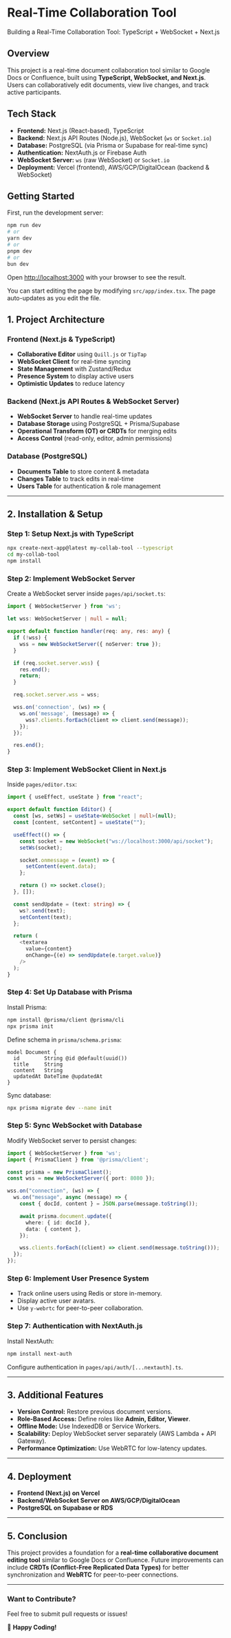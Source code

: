# Real-Time Collaboration Tool 
Building a Real-Time Collaboration Tool: TypeScript + WebSocket + Next.js

## **Overview**
This project is a real-time document collaboration tool similar to Google Docs or Confluence, built using **TypeScript, WebSocket, and Next.js**. Users can collaboratively edit documents, view live changes, and track active participants.

## **Tech Stack**
- **Frontend:** Next.js (React-based), TypeScript
- **Backend:** Next.js API Routes (Node.js), WebSocket (`ws` or `Socket.io`)
- **Database:** PostgreSQL (via Prisma or Supabase for real-time sync)
- **Authentication:** NextAuth.js or Firebase Auth
- **WebSocket Server:** `ws` (raw WebSocket) or `Socket.io`
- **Deployment:** Vercel (frontend), AWS/GCP/DigitalOcean (backend & WebSocket)

## Getting Started
First, run the development server:

```bash
npm run dev
# or
yarn dev
# or
pnpm dev
# or
bun dev
```
Open [http://localhost:3000](http://localhost:3000) with your browser to see the result.

You can start editing the page by modifying `src/app/index.tsx`. The page auto-updates as you edit the file.


## **1. Project Architecture**

### **Frontend (Next.js & TypeScript)**
- **Collaborative Editor** using `Quill.js` or `TipTap`
- **WebSocket Client** for real-time syncing
- **State Management** with Zustand/Redux
- **Presence System** to display active users
- **Optimistic Updates** to reduce latency

### **Backend (Next.js API Routes & WebSocket Server)**
- **WebSocket Server** to handle real-time updates
- **Database Storage** using PostgreSQL + Prisma/Supabase
- **Operational Transform (OT) or CRDTs** for merging edits
- **Access Control** (read-only, editor, admin permissions)

### **Database (PostgreSQL)**
- **Documents Table** to store content & metadata
- **Changes Table** to track edits in real-time
- **Users Table** for authentication & role management

---

## **2. Installation & Setup**
### **Step 1: Setup Next.js with TypeScript**
```sh
npx create-next-app@latest my-collab-tool --typescript
cd my-collab-tool
npm install
```

### **Step 2: Implement WebSocket Server**
Create a WebSocket server inside `pages/api/socket.ts`:
```ts
import { WebSocketServer } from 'ws';

let wss: WebSocketServer | null = null;

export default function handler(req: any, res: any) {
  if (!wss) {
    wss = new WebSocketServer({ noServer: true });
  }

  if (req.socket.server.wss) {
    res.end();
    return;
  }

  req.socket.server.wss = wss;

  wss.on('connection', (ws) => {
    ws.on('message', (message) => {
      wss?.clients.forEach(client => client.send(message));
    });
  });

  res.end();
}
```

### **Step 3: Implement WebSocket Client in Next.js**
Inside `pages/editor.tsx`:
```ts
import { useEffect, useState } from "react";

export default function Editor() {
  const [ws, setWs] = useState<WebSocket | null>(null);
  const [content, setContent] = useState("");

  useEffect(() => {
    const socket = new WebSocket("ws://localhost:3000/api/socket");
    setWs(socket);

    socket.onmessage = (event) => {
      setContent(event.data);
    };

    return () => socket.close();
  }, []);

  const sendUpdate = (text: string) => {
    ws?.send(text);
    setContent(text);
  };

  return (
    <textarea
      value={content}
      onChange={(e) => sendUpdate(e.target.value)}
    />
  );
}
```

### **Step 4: Set Up Database with Prisma**
Install Prisma:
```sh
npm install @prisma/client @prisma/cli
npx prisma init
```
Define schema in `prisma/schema.prisma`:
```prisma
model Document {
  id        String @id @default(uuid())
  title     String
  content   String
  updatedAt DateTime @updatedAt
}
```
Sync database:
```sh
npx prisma migrate dev --name init
```

### **Step 5: Sync WebSocket with Database**
Modify WebSocket server to persist changes:
```ts
import { WebSocketServer } from 'ws';
import { PrismaClient } from '@prisma/client';

const prisma = new PrismaClient();
const wss = new WebSocketServer({ port: 8080 });

wss.on("connection", (ws) => {
  ws.on("message", async (message) => {
    const { docId, content } = JSON.parse(message.toString());

    await prisma.document.update({
      where: { id: docId },
      data: { content },
    });

    wss.clients.forEach((client) => client.send(message.toString()));
  });
});
```

### **Step 6: Implement User Presence System**
- Track online users using Redis or store in-memory.
- Display active user avatars.
- Use `y-webrtc` for peer-to-peer collaboration.

### **Step 7: Authentication with NextAuth.js**
Install NextAuth:
```sh
npm install next-auth
```
Configure authentication in `pages/api/auth/[...nextauth].ts`.

---

## **3. Additional Features**
- **Version Control:** Restore previous document versions.
- **Role-Based Access:** Define roles like **Admin, Editor, Viewer**.
- **Offline Mode:** Use IndexedDB or Service Workers.
- **Scalability:** Deploy WebSocket server separately (AWS Lambda + API Gateway).
- **Performance Optimization:** Use WebRTC for low-latency updates.

---

## **4. Deployment**
- **Frontend (Next.js) on Vercel**
- **Backend/WebSocket Server on AWS/GCP/DigitalOcean**
- **PostgreSQL on Supabase or RDS**

---

## **5. Conclusion**
This project provides a foundation for a **real-time collaborative document editing tool** similar to Google Docs or Confluence. Future improvements can include **CRDTs (Conflict-Free Replicated Data Types)** for better synchronization and **WebRTC** for peer-to-peer connections.

---

### **Want to Contribute?**
Feel free to submit pull requests or issues!

🚀 **Happy Coding!**